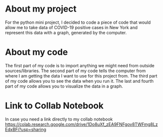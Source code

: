 # About my project
For the python mini project, I decided to code a piece of code that would allow me to take data of COVID-19 positive cases in New York and represent this data with a graph, generated by the computer.
# About my code
The first part of my code is to import anything we might need from outside sources/libraries.
The second part of my code tells the computer from where I am getting the data I want to use for this project from.
The third part of my code allows you to see the data when you run it.
The last and fourth part of my code allows you to visualize the data in a graph.
# Link to Collab Notebook
In case you need a link directly to my collab notebook
https://colab.research.google.com/drive/1Do8uXf_zEA9FNFgov8TWFmg8LzEdxBFi?usp=sharing 
